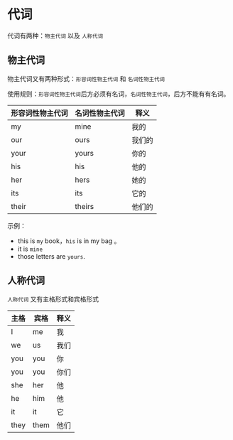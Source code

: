 # 代词

代词有两种：`物主代词` 以及 `人称代词` 


## 物主代词 

物主代词又有两种形式：`形容词性物主代词` 和 `名词性物主代词`

使用规则：`形容词性物主代词`后方必须有名词，`名词性物主代词`，后方不能有有名词。

|形容词性物主代词|名词性物主代词 | 释义 |
| ---- | ---- | ---|
| my  | mine | 我的 |
| our | ours |  我们的 |
| your| yours | 你的 |
| his | his |他的 |
| her | hers | 她的 |
| its | its | 它的 |
| their | theirs | 他们的|

示例：

- this is `my` book，`his` is in my bag 。
- it is `mine`
- those letters are `yours`.

## 人称代词

`人称代词`  又有主格形式和宾格形式


| 主格 |宾格 | 释义 |
| ---- | ---- | ---|
| I  | me | 我 |
| we | us |  我们 |
| you| you | 你 |
| you | you |你们 |
| she | her | 他 |
| he | him | 他 |
| it | it | 它|
| they | them | 他们 |